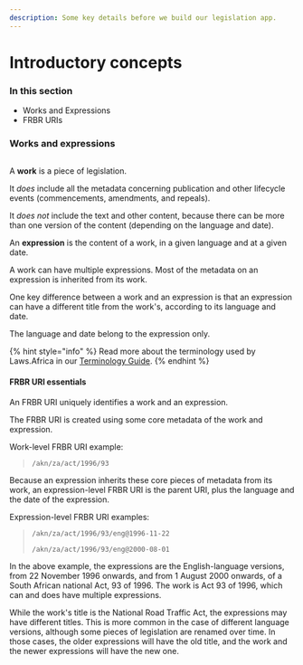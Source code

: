 ```yaml
---
description: Some key details before we build our legislation app.
---
```


# Introductory concepts

### In this section

* Works and Expressions
* FRBR URIs

### Works and expressions

<figure><img src="../../.gitbook/assets/image.avif" alt=""><figcaption></figcaption></figure>

A **work** is a piece of legislation.

It _does_ include all the metadata concerning publication and other lifecycle events (commencements, amendments, and repeals).

It _does not_ include the text and other content, because there can be more than one version of the content (depending on the language and date).

An **expression** is the content of a work, in a given language and at a given date.

A work can have multiple expressions. Most of the metadata on an expression is inherited from its work.

One key difference between a work and an expression is that an expression can have a different title from the work's, according to its language and date.

The language and date belong to the expression only.

{% hint style="info" %}
Read more about the terminology used by Laws.Africa in our [Terminology Guide](https://docs.laws.africa/getting-started/terminology-guide).&#x20;
{% endhint %}

#### FRBR URI essentials

An FRBR URI uniquely identifies a work and an expression.

The FRBR URI is created using some core metadata of the work and expression.

Work-level FRBR URI example:&#x20;

> `/akn/za/act/1996/93`

Because an expression inherits these core pieces of metadata from its work, an expression-level FRBR URI is the parent URI, plus the language and the date of the expression.

Expression-level FRBR URI examples:&#x20;

> `/akn/za/act/1996/93/eng@1996-11-22`
>
> `/akn/za/act/1996/93/eng@2000-08-01`

In the above example, the expressions are the English-language versions, from 22 November 1996 onwards, and from 1 August 2000 onwards, of a South African national Act, 93 of 1996. The work is Act 93 of 1996, which can and does have multiple expressions.

While the work's title is the National Road Traffic Act, the expressions may have different titles. This is more common in the case of different language versions, although some pieces of legislation are renamed over time. In those cases, the older expressions will have the old title, and the work and the newer expressions will have the new one.
